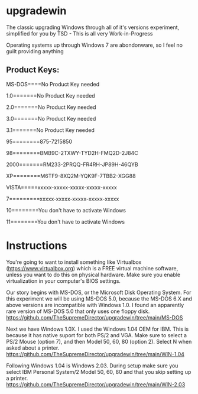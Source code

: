 # upgradewin
The classic upgrading Windows through all of it's versions experiment, simplified for you by TSD - This is all very Work-in-Progress



Operating systems up through Windows 7 are abondonware, so I feel no guilt providing anything


## Product Keys:
MS-DOS====No Product Key needed

1.0=======No Product Key needed

2.0=======No Product Key needed

3.0=======No Product Key needed

3.1=======No Product Key needed

95========875-7215850

98========BMB9C-2TXWY-TYD2H-FMQ2D-2J84C

2000=======RM233-2PRQQ-FR4RH-JP89H-46QYB

XP========M6TF9-8XQ2M-YQK9F-7TBB2-XGG88

VISTA=====xxxxx-xxxxx-xxxxx-xxxxx-xxxxx

7=========xxxxx-xxxxx-xxxxx-xxxxx-xxxxx

10========You don't have to activate Windows

11========You don't have to activate Windows


# Instructions
You're going to want to install something like Virtualbox (https://www.virtualbox.org) which is a FREE virtual machine software, unless you want to do this on physical hardware. Make sure you enable virtualization in your computer's BIOS settings.

Our story begins with MS-DOS, or the Microsoft Disk Operating System. For this experiment we will be using MS-DOS 5.0, because the MS-DOS 6.X and above versions are incompatible with Windows 1.0. I found an apparently rare version of MS-DOS 5.0 that only uses one floppy disk. https://github.com/TheSupremeDirector/upgradewin/tree/main/MS-DOS

Next we have Windows 1.0X. I used the Windows 1.04 OEM for IBM. This is because it has native suport for both PS/2 and VGA. Make sure to select a PS/2 Mouse (option 7), and then Model 50, 60, 80 (option 2). Select N when asked about a printer. https://github.com/TheSupremeDirector/upgradewin/tree/main/WIN-1.04

Following Windows 1.04 is Windows 2.03. During setup make sure you select IBM Personal System/2 Model 50, 60, 80 and that you skip setting up a printer. https://github.com/TheSupremeDirector/upgradewin/tree/main/WIN-2.03

